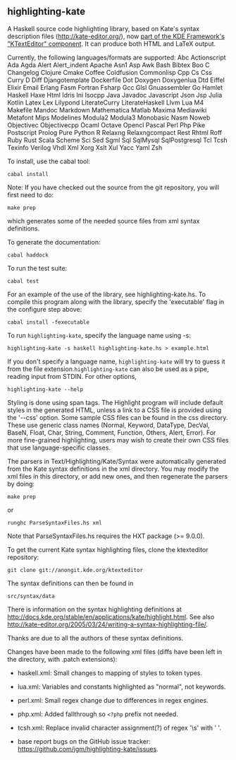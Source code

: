 highlighting-kate
-----------------

A Haskell source code highlighting library, based
on Kate's syntax description files (http://kate-editor.org/),
now [part of the KDE Framework's "KTextEditor" component](http://kate-editor.org/2013/11/11/kate-on-5-the-future-of-ktexteditor-and-kate-part/).
It can produce both HTML and LaTeX output.

Currently, the following languages/formats are supported:
Abc Actionscript Ada Agda Alert Alert_indent Apache Asn1 Asp Awk
Bash Bibtex Boo C Changelog Clojure Cmake Coffee Coldfusion
Commonlisp Cpp Cs Css Curry D Diff Djangotemplate Dockerfile Dot
Doxygen Doxygenlua Dtd Eiffel Elixir Email Erlang Fasm Fortran
Fsharp Gcc Glsl Gnuassembler Go Hamlet Haskell Haxe Html Idris
Ini Isocpp Java Javadoc Javascript Json Jsp Julia Kotlin Latex
Lex Lilypond LiterateCurry LiterateHaskell Llvm Lua M4 Makefile
Mandoc Markdown Mathematica Matlab Maxima Mediawiki Metafont
Mips Modelines Modula2 Modula3 Monobasic Nasm Noweb Objectivec
Objectivecpp Ocaml Octave Opencl Pascal Perl Php Pike Postscript
Prolog Pure Python R Relaxng Relaxngcompact Rest Rhtml Roff Ruby
Rust Scala Scheme Sci Sed Sgml Sql SqlMysql SqlPostgresql Tcl
Tcsh Texinfo Verilog Vhdl Xml Xorg Xslt Xul Yacc Yaml Zsh

To install, use the cabal tool:

    cabal install

Note:  If you have checked out the source from the git repository,
you will first need to do:

    make prep

which generates some of the needed source files from xml syntax
definitions.

To generate the documentation:

    cabal haddock

To run the test suite:

    cabal test

For an example of the use of the library, see highlighting-kate.hs.
To compile this program along with the library, specify the 'executable'
flag in the configure step above:

    cabal install -fexecutable

To run `highlighting-kate`, specify the language name using -s:

    highlighting-kate -s haskell highlighting-kate.hs > example.html

If you don't specify a language name, `highlighting-kate` will try to guess it
from the file extension.`highlighting-kate` can also be used as a pipe,
reading input from STDIN.  For other options,

    highlighting-kate --help

Styling is done using span tags.  The Highlight program will include
default styles in the generated HTML, unless a link to a CSS file is
provided using the '--css' option. Some sample CSS files can be found
in the css directory. These use generic class names (Normal, Keyword,
DataType, DecVal, BaseN, Float, Char, String, Comment, Function, Others,
Alert, Error). For more fine-grained highlighting, users may wish to
create their own CSS files that use language-specific classes.

The parsers in Text/Highlighting/Kate/Syntax were automatically generated
from the Kate syntax definitions in the xml directory. You may modify
the xml files in this directory, or add new ones, and then regenerate
the parsers by doing:

    make prep

or

    runghc ParseSyntaxFiles.hs xml

Note that ParseSyntaxFiles.hs requires the HXT package (>= 9.0.0).

To get the current Kate syntax highlighting files, clone the ktexteditor
repository:

    git clone git://anongit.kde.org/ktexteditor

The syntax definitions can then be found in

    src/syntax/data

There is information on the syntax highlighting definitions at
<http://docs.kde.org/stable/en/applications/kate/highlight.html>.  See also
<http://kate-editor.org/2005/03/24/writing-a-syntax-highlighting-file/>.

Thanks are due to all the authors of these syntax definitions.

Changes have been made to the following xml files (diffs have
been left in the directory, with .patch extensions):

- haskell.xml: Small changes to mapping of styles to token types.
- lua.xml:  Variables and constants highlighted as "normal", not keywords.
- perl.xml:  Small regex change due to differences in regex engines.
- php.xml:  Added fallthrough so `<?php` prefix not needed.
- tcsh.xml: Replace invalid character assignment(?) of regex '\s' with ' '.

- base report bugs on the GitHub issue tracker:
<https://github.com/jgm/highlighting-kate/issues>.

